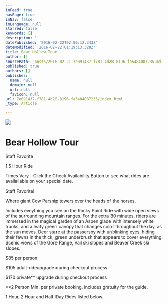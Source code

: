 ```yaml
---
inFeed: true
hasPage: true
inNav: false
inLanguage: null
starred: false
keywords: []
description: ''
datePublished: '2016-02-22T02:00:12.343Z'
dateModified: '2016-02-22T01:19:13.328Z'
title: Bear Hollow Tour
author: []
sourcePath: _posts/2016-02-21-7e091437-f781-4d28-8196-fa5484087235.md
published: true
authors: []
publisher:
  name: null
  domain: null
  url: null
  favicon: null
url: 7e091437-f781-4d28-8196-fa5484087235/index.html
_type: Article

---
```

![](https://the-grid-user-content.s3-us-west-2.amazonaws.com/74e72de8-12ff-427d-9a56-7c9700ffbb45.jpg)

# Bear Hollow Tour

Staff Favorite

1.5 Hour Ride

Times Vary - Click the Check Availability Button to see what rides are availailable on your special date.

Staff Favorite!

Where giant Cow Parsnip towers over the heads of the horses. 

Includes eveything you see on the Rocky Point Ride with wide open views of the surrounding mountain ranges.  For the extra 30 minutes, riders are immersed in the magical garden of an Aspen glade with intensely white trunks, and a leafy green canopy that changes color throughout the day, as the sun moves.  Deer stare at the passersby with unblinking eyes, hiding their fawns in the thick, green underbrush that appears to cover everything.  Scenic views of the Gore Range, Vail ski slopes and Beaver Creek ski slopes.

$85 per person    

$105 adult-rideupgrade during checkout process

$170 private\*\*  upgrade during checkout process

\*\*2 Person Min. per private booking, includes gratuity for the guide.

1 Hour, 2 Hour and Half-Day Rides listed below.